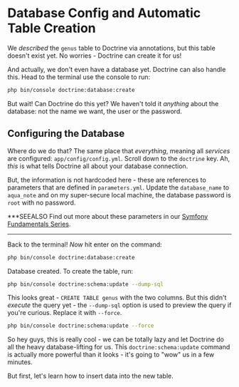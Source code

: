 # Database Config and Automatic Table Creation

We *described* the `genus` table to Doctrine via annotations, but this table doesn't
exist yet. No worries - Doctrine can create it for us!

And actually, we don't even have a database yet. Doctrine can also handle this. Head
to the terminal use the console to run:

```bash
php bin/console doctrine:database:create
```

But wait! Can Doctrine do this yet? We haven't told it *anything* about the database:
not the name we want, the user or the password.

## Configuring the Database

Where do we do that? The same place that *everything*, meaning all *services* are
configured: `app/config/config.yml`. Scroll down to the `doctrine` key. Ah, *this*
is what tells Doctrine all about your database connection.

But, the information is not hardcoded here - these are references to parameters
that are defined in `parameters.yml`. Update the `database_name` to `aqua_note`
and on my super-secure local machine, the database password is `root` with no password.

***SEEALSO
Find out more about these parameters in our [Symfony Fundamentals Series](http://knpuniversity.com/screencast/symfony-fundamentals/config-parameters).
***

Back to the terminal! *Now* hit enter on the command:

```bash
php bin/console doctrine:database:create
```

Database created. To create the table, run:

```bash
php bin/console doctrine:schema:update --dump-sql
```

This looks great - `CREATE TABLE genus` with the two columns. But this didn't *execute*
the query yet - the `--dump-sql` option is used to preview the query if you're curious.
Replace it with `--force`.

```bash
php bin/console doctrine:schema:update --force
```

So hey guys, this is really cool - we can be totally lazy and let Doctrine do all
the heavy database-lifting for us. This `doctrine:schema:update` command is actually
more powerful than it looks - it's going to "wow" us in a few minutes.

But first, let's learn how to insert data into the new table.
